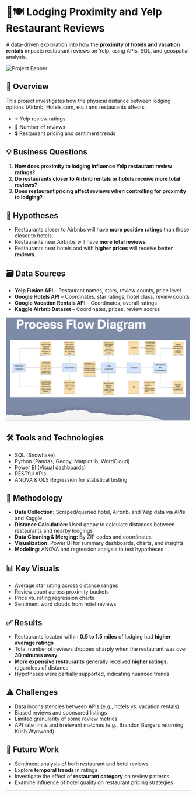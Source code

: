 # 🏨🍽 Lodging Proximity and Yelp Restaurant Reviews

A data-driven exploration into how the **proximity of hotels and vacation rentals** impacts restaurant reviews on Yelp, using APIs, SQL, and geospatial analysis.

![Project Banner](https://img.shields.io/badge/Tech%20Stack-SQL%20%7C%20Python%20%7C%20PowerBI%20%7C%20Geopy%20%7C%20API-blue)

## 📌 Overview

This project investigates how the physical distance between lodging options (Airbnb, Hotels.com, etc.) and restaurants affects:

- ⭐ Yelp review ratings
- 📝 Number of reviews
- 💲 Restaurant pricing and sentiment trends

## 💡 Business Questions

1. **How does proximity to lodging influence Yelp restaurant review ratings?**
2. **Do restaurants closer to Airbnb rentals or hotels receive more total reviews?**
3. **Does restaurant pricing affect reviews when controlling for proximity to lodging?**

## 🧪 Hypotheses

- Restaurants closer to Airbnbs will have **more positive ratings** than those closer to hotels.
- Restaurants near Airbnbs will have **more total reviews**.
- Restaurants near hotels and with **higher prices** will receive **better reviews**.

## 🗃️ Data Sources

- **Yelp Fusion API** – Restaurant names, stars, review counts, price level
- **Google Hotels API** – Coordinates, star ratings, hotel class, review counts
- **Google Vacation Rentals API** – Coordinates, overall ratings
- **Kaggle Airbnb Dataset** – Coordinates, prices, review scores
  
![Process flow](./Process%20flow.png)

## 🛠️ Tools and Technologies

- SQL (Snowflake)
- Python (Pandas, Geopy, Matplotlib, WordCloud)
- Power BI (Visual dashboards)
- RESTful APIs
- ANOVA & OLS Regression for statistical testing

## 📍 Methodology

- **Data Collection:** Scraped/queried hotel, Airbnb, and Yelp data via APIs and Kaggle
- **Distance Calculation:** Used geopy to calculate distances between restaurants and nearby lodgings
- **Data Cleaning & Merging:** By ZIP codes and coordinates
- **Visualization:** Power BI for summary dashboards, charts, and insights
- **Modeling:** ANOVA and regression analysis to test hypotheses

## 📊 Key Visuals

- Average star rating across distance ranges
- Review count across proximity buckets
- Price vs. rating regression charts
- Sentiment word clouds from hotel reviews

## ✅ Results

- Restaurants located within **0.5 to 1.5 miles** of lodging had **higher average ratings**
- Total number of reviews dropped sharply when the restaurant was over **30 minutes away**
- **More expensive restaurants** generally received **higher ratings**, regardless of distance
- Hypotheses were partially supported, indicating nuanced trends

## ⚠️ Challenges

- Data inconsistencies between APIs (e.g., hotels vs. vacation rentals)
- Biased reviews and sponsored listings
- Limited granularity of some review metrics
- API rate limits and irrelevant matches (e.g., Brandon Burgers returning Kush Wynwood)

## 🔭 Future Work

- Sentiment analysis of both restaurant and hotel reviews
- Explore **temporal trends** in ratings
- Investigate the effect of **restaurant category** on review patterns
- Examine influence of hotel quality on restaurant pricing strategies

---

